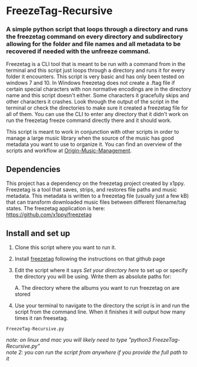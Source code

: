 # FreezeTag-Recursive
### A simple python script that loops through a directory and runs the freezetag command on every directory and subdirectory allowing for the folder and file names and all metadata to be recovered if needed with the unfreeze command.

Freezetag is a CLI tool that is meant to be run with a command from in the terminal and this script just loops through a directory and runs it for every folder it encounters. This script is very basic and has only been tested on windows 7 and 10. In Windows freezetag does not create a .ftag file if certain special characters with non normative encodings are in the directory name and this script doesn't either. Some characters it gracefully skips and other characters it crashes. Look through the output of the script in the terminal or check the directories to make sure it created a freezetag file for all of them.  You can use the CLI to enter any directory that it didn't work on run the freezetag freeze command directly there and it should work.

This script is meant to work in conjunction with other scripts in order to manage a large music library when the source of the music has good metadata you want to use to organize it.  You can find an overview of the scripts and workflow at [Origin-Music-Management](https://github.com/spinfast319/Origin-Music-Management). 

## Dependencies
This project has a dependency on the freezetag project created by x1ppy. Freezetag is a tool that saves, strips, and restores file paths and music metadata. This metadata is written to a freezetag file (usually just a few kB) that can transform downloaded music files between different filename/tag states. The freezetag application is here: https://github.com/x1ppy/freezetag

## Install and set up
1) Clone this script where you want to run it.

2) Install [freezetag](https://github.com/x1ppy/freezetag) following the instructions on that github page 


3) Edit the script where it says _Set your directory here_ to set up or specify the directory you will be using. Write them as absolute paths for:

    A. The directory where the albums you want to run freezetag on are stored  

4) Use your terminal to navigate to the directory the script is in and run the script from the command line.  When it finishes it will output how many times it ran freesetag.

```
FreezeTag-Recursive.py
```

_note: on linux and mac you will likely need to type "python3 FreezeTag-Recursive.py"_  
_note 2: you can run the script from anywhere if you provide the full path to it_
